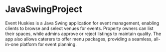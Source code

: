 # JavaSwingProject
Event Huskies is a Java Swing application for event management, enabling clients to browse and select venues for events. Property owners can list their spaces, while admins approve or reject listings to maintain quality. The app also allows caterers to offer menu packages, providing a seamless, all-in-one platform for event planning.
